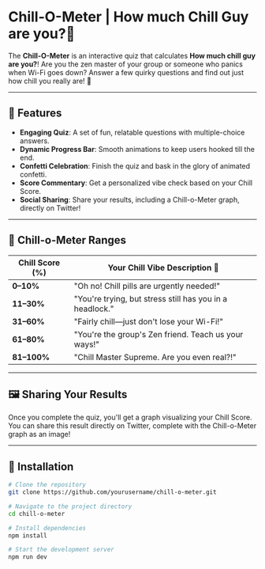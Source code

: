# Chill-O-Meter | How much Chill Guy are you?🌈

The **Chill-O-Meter** is an interactive quiz that calculates **How much chill guy are you?**! Are you the zen master of your group or someone who panics when Wi-Fi goes down? Answer a few quirky questions and find out just how chill you really are! 🎉

---

## 🌟 Features

- **Engaging Quiz**: A set of fun, relatable questions with multiple-choice answers.
- **Dynamic Progress Bar**: Smooth animations to keep users hooked till the end.
- **Confetti Celebration**: Finish the quiz and bask in the glory of animated confetti.
- **Score Commentary**: Get a personalized vibe check based on your Chill Score.
- **Social Sharing**: Share your results, including a Chill-o-Meter graph, directly on Twitter!

---

## 🧘 Chill-o-Meter Ranges

| Chill Score (%) | Your Chill Vibe Description 🌴                         |
|-----------------|-------------------------------------------------------|
| **0–10%**       | "Oh no! Chill pills are urgently needed!"             |
| **11–30%**      | "You're trying, but stress still has you in a headlock." |
| **31–60%**      | "Fairly chill—just don't lose your Wi-Fi!"            |
| **61–80%**      | "You're the group's Zen friend. Teach us your ways!"  |
| **81–100%**     | "Chill Master Supreme. Are you even real?!"           |

---

## 🖼️ Sharing Your Results

Once you complete the quiz, you'll get a graph visualizing your Chill Score. You can share this result directly on Twitter, complete with the Chill-o-Meter graph as an image!

---

## 🚀 Installation

```bash
# Clone the repository
git clone https://github.com/yourusername/chill-o-meter.git

# Navigate to the project directory
cd chill-o-meter

# Install dependencies
npm install

# Start the development server
npm run dev
